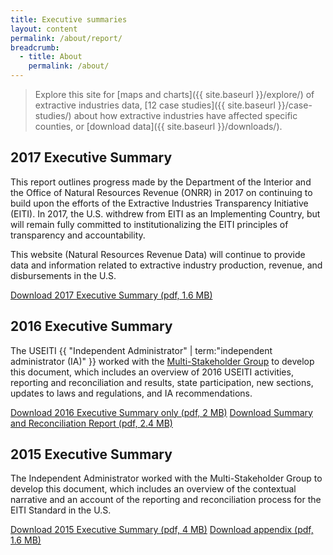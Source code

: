 ```yaml
---
title: Executive summaries
layout: content
permalink: /about/report/
breadcrumb:
  - title: About
    permalink: /about/
---
```


> Explore this site for [maps and charts]({{ site.baseurl }}/explore/) of extractive industries data, [12 case studies]({{ site.baseurl }}/case-studies/) about how extractive industries have affected specific counties, or [download data]({{ site.baseurl }}/downloads/).

## 2017 Executive Summary

This report outlines progress made by the Department of the Interior and the Office of Natural Resources Revenue (ONRR) in 2017 on continuing to build upon the efforts of the Extractive Industries Transparency Initiative (EITI). In 2017, the U.S. withdrew from EITI as an Implementing Country, but will remain fully committed to institutionalizing the EITI principles of transparency and accountability.

This website (Natural Resources Revenue Data) will continue to provide data and information related to extractive industry production, revenue, and disbursements in the U.S.

<a href="{{site.baseurl}}/downloads/NRRD_executive-summary_2017.pdf" class="button-tertiary"><icon class="icon-cloud icon-padded"></icon>Download 2017 Executive Summary (pdf, 1.6 MB)</a>

## 2016 Executive Summary

The USEITI {{ "Independent Administrator" | term:"independent administrator (IA)" }} worked with the [Multi-Stakeholder Group](https://www.doi.gov/eiti/FACA) to develop this document, which includes an overview of 2016 USEITI activities, reporting and reconciliation and results, state participation, new sections, updates to laws and regulations, and IA recommendations.

<a href="{{site.baseurl}}/downloads/USEITI_executive-summary_2016-11-18.pdf" class="button-tertiary"><icon class="icon-cloud icon-padded"></icon>Download 2016 Executive Summary only (pdf, 2 MB)</a>
<a href="{{site.baseurl}}/downloads/USEITI_executive-summary-combined_2016-11-18.pdf" class="button-tertiary"><icon class="icon-cloud icon-padded"></icon>Download Summary and Reconciliation Report (pdf, 2.4 MB)</a>

## 2015 Executive Summary

The Independent Administrator worked with the Multi-Stakeholder Group to develop this document, which includes an overview of the contextual narrative and an account of the reporting and reconciliation process for the EITI Standard in the U.S.

<a href="{{site.baseurl}}/downloads/USEITI_executive-summary_2015-12-22.pdf" class="button-tertiary"><icon class="icon-cloud icon-padded"></icon>Download 2015 Executive Summary (pdf, 4 MB)</a>
<a href="{{site.baseurl}}/downloads/USEITI_extractive-revenue-appendix_2015-12-22.pdf" class="button-tertiary"><icon class="icon-cloud icon-padded"></icon>Download appendix (pdf, 1.6 MB)</a>
